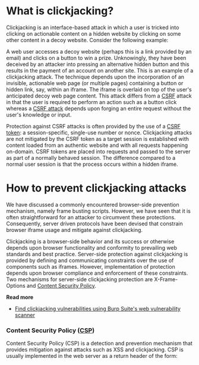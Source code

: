 # What is clickjacking?

Clickjacking is an interface-based attack in which a user is tricked into clicking on actionable content on a hidden website by clicking on some other content in a decoy website. Consider the following example:

A web user accesses a decoy website (perhaps this is a link provided by an email) and clicks on a button to win a prize. Unknowingly, they have been deceived by an attacker into pressing an alternative hidden button and this results in the payment of an account on another site. This is an example of a clickjacking attack. The technique depends upon the incorporation of an invisible, actionable web page (or multiple pages) containing a button or hidden link, say, within an iframe. The iframe is overlaid on top of the user's anticipated decoy web page content. This attack differs from a [CSRF](https://portswigger.net/web-security/csrf) attack in that the user is required to perform an action such as a button click whereas a [CSRF attack](https://portswigger.net/web-security/csrf) depends upon forging an entire request without the user's knowledge or input.

Protection against CSRF attacks is often provided by the use of a [CSRF token](https://portswigger.net/web-security/csrf#common-defences-against-csrf): a session-specific, single-use number or nonce. Clickjacking attacks are not mitigated by the CSRF token as a target session is established with content loaded from an authentic website and with all requests happening on-domain. CSRF tokens are placed into requests and passed to the server as part of a normally behaved session. The difference compared to a normal user session is that the process occurs within a hidden iframe.

# How to prevent clickjacking attacks

We have discussed a commonly encountered browser-side prevention mechanism, namely frame busting scripts. However, we have seen that it is often straightforward for an attacker to circumvent these protections. Consequently, server driven protocols have been devised that constrain browser iframe usage and mitigate against clickjacking.

Clickjacking is a browser-side behavior and its success or otherwise depends upon browser functionality and conformity to prevailing web standards and best practice. Server-side protection against clickjacking is provided by defining and communicating constraints over the use of components such as iframes. However, implementation of protection depends upon browser compliance and enforcement of these constraints. Two mechanisms for server-side clickjacking protection are X-Frame-Options and [Content Security Policy](https://portswigger.net/web-security/cross-site-scripting/content-security-policy).

**Read more**

- [Find clickjacking vulnerabilities using Burp Suite's web vulnerability scanner](https://portswigger.net/burp/vulnerability-scanner)

### Content Security Policy ([CSP](https://portswigger.net/web-security/cross-site-scripting/content-security-policy))

Content Security Policy (CSP) is a detection and prevention mechanism that provides mitigation against attacks such as XSS and clickjacking. CSP is usually implemented in the web server as a return header of the form:
